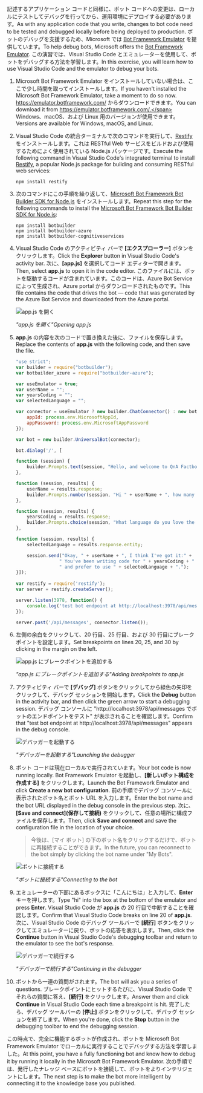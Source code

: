 <span data-ttu-id="05aad-101">記述するアプリケーション コードと同様に、ボット コードへの変更は、ローカルにテストしてデバッグを行ってから、運用環境にデプロイする必要があります。</span><span class="sxs-lookup"><span data-stu-id="05aad-101">As with any application code that you write, changes to bot code need to be tested and debugged locally before being deployed to production.</span></span> <span data-ttu-id="05aad-102">ボットのデバッグを支援するため、Microsoft では [Bot Framework Emulator](https://emulator.botframework.com/) を提供しています。</span><span class="sxs-lookup"><span data-stu-id="05aad-102">To help debug bots, Microsoft offers the [Bot Framework Emulator](https://emulator.botframework.com/).</span></span> <span data-ttu-id="05aad-103">この演習では、Visual Studio Code とエミュレーターを使用して、ボットをデバッグする方法を学習します。</span><span class="sxs-lookup"><span data-stu-id="05aad-103">In this exercise, you will learn how to use Visual Studio Code and the emulator to debug your bots.</span></span>

1. <span data-ttu-id="05aad-104">Microsoft Bot Framework Emulator をインストールしていない場合は、ここで少し時間を取ってインストールします。</span><span class="sxs-lookup"><span data-stu-id="05aad-104">If you haven't installed the Microsoft Bot Framework Emulator, take a moment to do so now.</span></span> <span data-ttu-id="05aad-105">https://emulator.botframework.com/ からダウンロードできます。</span><span class="sxs-lookup"><span data-stu-id="05aad-105">You can download it from https://emulator.botframework.com/.</span></span> <span data-ttu-id="05aad-106">Windows、macOS、および Linux 用のバージョンが使用できます。</span><span class="sxs-lookup"><span data-stu-id="05aad-106">Versions are available for Windows, macOS, and Linux.</span></span>

1. <span data-ttu-id="05aad-107">Visual Studio Code の統合ターミナルで次のコマンドを実行して、[Restify](http://restify.com/) をインストールします。これは RESTful Web サービスをビルドおよび使用するためによく使用されている Node.js パッケージです。</span><span class="sxs-lookup"><span data-stu-id="05aad-107">Execute the following command in Visual Studio Code's integrated terminal to install [Restify](http://restify.com/), a popular Node.js package for building and consuming RESTful web services:</span></span>

    ```
    npm install restify
    ```

1. <span data-ttu-id="05aad-108">次のコマンドにこの手順を繰り返して、[Microsoft Bot Framework Bot Builder SDK for Node.js](https://docs.microsoft.com/bot-framework/nodejs/bot-builder-nodejs-quickstart) をインストールします。</span><span class="sxs-lookup"><span data-stu-id="05aad-108">Repeat this step for the following commands to install the [Microsoft Bot Framework Bot Builder SDK for Node.js](https://docs.microsoft.com/bot-framework/nodejs/bot-builder-nodejs-quickstart):</span></span>

    ```
    npm install botbuilder
    npm install botbuilder-azure
    npm install botbuilder-cognitiveservices
    ```

1. <span data-ttu-id="05aad-109">Visual Studio Code のアクティビティ バーで **[エクスプローラー]** ボタンをクリックします。</span><span class="sxs-lookup"><span data-stu-id="05aad-109">Click the **Explorer** button in Visual Studio Code's activity bar.</span></span> <span data-ttu-id="05aad-110">次に、**[app.js]** を選択してコード エディターで開きます。</span><span class="sxs-lookup"><span data-stu-id="05aad-110">Then, select **app.js** to open it in the code editor.</span></span> <span data-ttu-id="05aad-111">このファイルには、ボットを駆動するコードが含まれています。このコードは、Azure Bot Service によって生成され、Azure portal からダウンロードされたものです。</span><span class="sxs-lookup"><span data-stu-id="05aad-111">This file contains the code that drives the bot — code that was generated by the Azure Bot Service and downloaded from the Azure portal.</span></span>

    ![app.js を開く](../images/vs-select-index-js.png)

    <span data-ttu-id="05aad-113">_"app.js を開く"_</span><span class="sxs-lookup"><span data-stu-id="05aad-113">_Opening app.js_</span></span> 

1. <span data-ttu-id="05aad-114">**app.js** の内容を次のコードで置き換えた後に、ファイルを保存します。</span><span class="sxs-lookup"><span data-stu-id="05aad-114">Replace the contents of **app.js** with the following code, and then save the file.</span></span>

    ```JavaScript
    "use strict";
    var builder = require("botbuilder");
    var botbuilder_azure = require("botbuilder-azure");
    
    var useEmulator = true; 
    var userName = ""; 
    var yearsCoding = ""; 
    var selectedLanguage = "";
    
    var connector = useEmulator ? new builder.ChatConnector() : new botbuilder_azure.BotServiceConnector({
        appId: process.env.MicrosoftAppId,
        appPassword: process.env.MicrosoftAppPassword      
    });
    
    var bot = new builder.UniversalBot(connector);
    
    bot.dialog('/', [
    
    function (session) {
        builder.Prompts.text(session, "Hello, and welcome to QnA Factbot! What's your name?");
    },
    
    function (session, results) {
        userName = results.response;
        builder.Prompts.number(session, "Hi " + userName + ", how many years have you been writing code?"); 
    },
    
    function (session, results) {
        yearsCoding = results.response;
        builder.Prompts.choice(session, "What language do you love the most?", ["C#", "Python", "Node.js", "Visual FoxPro"]);
    },
    
    function (session, results) {
        selectedLanguage = results.response.entity;   
    
        session.send("Okay, " + userName + ", I think I've got it:" +
                    " You've been writing code for " + yearsCoding + " years," +
                    " and prefer to use " + selectedLanguage + ".");
    }]);
     
    var restify = require('restify');
    var server = restify.createServer();

    server.listen(3978, function() {
        console.log('test bot endpoint at http://localhost:3978/api/messages');
    });

    server.post('/api/messages', connector.listen());    
    ```

1. <span data-ttu-id="05aad-115">左側の余白をクリックして、20 行目、25 行目、および 30 行目にブレークポイントを設定します。</span><span class="sxs-lookup"><span data-stu-id="05aad-115">Set breakpoints on lines 20, 25, and 30 by clicking in the margin on the left.</span></span>
 
    ![app.js にブレークポイントを追加する](../images/vs-add-breakpoints.png)

    <span data-ttu-id="05aad-117">_"app.js にブレークポイントを追加する"_</span><span class="sxs-lookup"><span data-stu-id="05aad-117">_Adding breakpoints to app.js_</span></span> 

1. <span data-ttu-id="05aad-118">アクティビティ バーで **[デバッグ]** ボタンをクリックしてから緑色の矢印をクリックして、デバッグ セッションを開始します。</span><span class="sxs-lookup"><span data-stu-id="05aad-118">Click the **Debug** button in the activity bar, and then click the green arrow to start a debugging session.</span></span> <span data-ttu-id="05aad-119">デバッグ コンソールに "http://localhost:3978/api/messages でボットのエンドポイントをテスト" が表示されることを確認します。</span><span class="sxs-lookup"><span data-stu-id="05aad-119">Confirm that "test bot endpoint at http://localhost:3978/api/messages" appears in the debug console.</span></span>
 
    ![デバッガーを起動する](../images/vs-launch-debugger.png)

    <span data-ttu-id="05aad-121">_"デバッガーを起動する"_</span><span class="sxs-lookup"><span data-stu-id="05aad-121">_Launching the debugger_</span></span> 

1. <span data-ttu-id="05aad-122">ボット コードは現在ローカルで実行されています。</span><span class="sxs-lookup"><span data-stu-id="05aad-122">Your bot code is now running locally.</span></span> <span data-ttu-id="05aad-123">Bot Framework Emulator を起動し、**[新しいボット構成を作成する]** をクリックします。</span><span class="sxs-lookup"><span data-stu-id="05aad-123">Launch the Bot Framework Emulator and click **Create a new bot configuration**.</span></span> <span data-ttu-id="05aad-124">前の手順でデバッグ コンソールに表示されたボット名とボット URL を入力します。</span><span class="sxs-lookup"><span data-stu-id="05aad-124">Enter the bot name and the bot URL displayed in the debug console in the previous step.</span></span> <span data-ttu-id="05aad-125">次に、**[Save and connect]\(保存して接続\)** をクリックして、任意の場所に構成ファイルを保存します。</span><span class="sxs-lookup"><span data-stu-id="05aad-125">Then, click **Save and connect** and save the configuration file in the location of your choice.</span></span>

    > <span data-ttu-id="05aad-126">今後は、[マイ ボット] の下のボット名をクリックするだけで、ボットに再接続することができます。</span><span class="sxs-lookup"><span data-stu-id="05aad-126">In the future, you can reconnect to the bot simply by clicking the bot name under "My Bots".</span></span>

    ![ボットに接続する](../images/new-bot-configuration.png)

    <span data-ttu-id="05aad-128">_"ボットに接続する"_</span><span class="sxs-lookup"><span data-stu-id="05aad-128">_Connecting to the bot_</span></span> 

1. <span data-ttu-id="05aad-129">エミュレーターの下部にあるボックスに「こんにちは」と入力して、**Enter** キーを押します。</span><span class="sxs-lookup"><span data-stu-id="05aad-129">Type "hi" into the box at the bottom of the emulator and press **Enter**.</span></span> <span data-ttu-id="05aad-130">Visual Studio Code が **app.js** の 20 行目で中断することを確認します。</span><span class="sxs-lookup"><span data-stu-id="05aad-130">Confirm that Visual Studio Code breaks on line 20 of **app.js**.</span></span> <span data-ttu-id="05aad-131">次に、Visual Studio Code のデバッグ ツールバーで **[続行]** ボタンをクリックしてエミュレーターに戻り、ボットの応答を表示します。</span><span class="sxs-lookup"><span data-stu-id="05aad-131">Then, click the **Continue** button in Visual Studio Code's debugging toolbar and return to the emulator to see the bot's response.</span></span>
 
    ![デバッガーで続行する](../images/continue-debugging.png)

    <span data-ttu-id="05aad-133">_"デバッガーで続行する"_</span><span class="sxs-lookup"><span data-stu-id="05aad-133">_Continuing in the debugger_</span></span> 

1. <span data-ttu-id="05aad-134">ボットから一連の質問がされます。</span><span class="sxs-lookup"><span data-stu-id="05aad-134">The bot will ask you a series of questions.</span></span> <span data-ttu-id="05aad-135">ブレークポイントにヒットするたびに、Visual Studio Code でそれらの質問に答え、**[続行]** をクリックします。</span><span class="sxs-lookup"><span data-stu-id="05aad-135">Answer them and click **Continue** in Visual Studio Code each time a breakpoint is hit.</span></span> <span data-ttu-id="05aad-136">完了したら、デバッグ ツールバーの **[停止]** ボタンをクリックして、デバッグ セッションを終了します。</span><span class="sxs-lookup"><span data-stu-id="05aad-136">When you're done, click the **Stop** button in the debugging toolbar to end the debugging session.</span></span>

<span data-ttu-id="05aad-137">この時点で、完全に機能するボットが作成され、ボットを Microsoft Bot Framework Emulator でローカルに実行することでデバッグする方法を学習しました。</span><span class="sxs-lookup"><span data-stu-id="05aad-137">At this point, you have a fully functioning bot and know how to debug it by running it locally in the Microsoft Bot Framework Emulator.</span></span> <span data-ttu-id="05aad-138">次の手順では、発行したナレッジ ベースにボットを接続して、ボットをよりインテリジェントにします。</span><span class="sxs-lookup"><span data-stu-id="05aad-138">The next step is to make the bot more intelligent by connecting it to the knowledge base you published.</span></span>